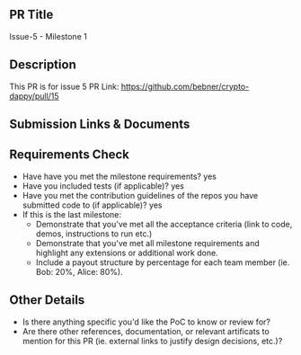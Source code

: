 ## PR Title

Issue-5 - Milestone 1

## Description

This PR is for issue 5
PR Link: https://github.com/bebner/crypto-dappy/pull/15

## Submission Links & Documents

## Requirements Check

- Have have you met the milestone requirements? yes
- Have you included tests (if applicable)? yes
- Have you met the contribution guidelines of the repos you have submitted code to (if applicable)? yes
- If this is the last milestone:
  - Demonstrate that you've met all the acceptance criteria (link to code, demos, instructions to run etc.)
  - Demonstrate that you've met all milestone requirements and highlight any extensions or additional work done.
  - Include a payout structure by percentage for each team member (ie. Bob: 20%, Alice: 80%).

## Other Details

- Is there anything specific you'd like the PoC to know or review for?
- Are there other references, documentation, or relevant artificats to mention for this PR (ie. external links to justify design decisions, etc.)?
